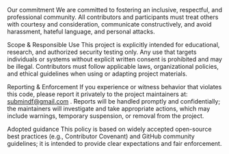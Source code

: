 Our commitment
We are committed to fostering an inclusive, respectful, and professional community. All contributors and participants must treat others with courtesy and consideration, communicate constructively, and avoid harassment, hateful language, and personal attacks.

Scope & Responsible Use
This project is explicitly intended for educational, research, and authorized security testing only. Any use that targets individuals or systems without explicit written consent is prohibited and may be illegal. Contributors must follow applicable laws, organizational policies, and ethical guidelines when using or adapting project materials.

Reporting & Enforcement
If you experience or witness behavior that violates this code, please report it privately to the project maintainers at: submindf@gmail.com . Reports will be handled promptly and confidentially; the maintainers will investigate and take appropriate actions, which may include warnings, temporary suspension, or removal from the project.

Adopted guidance
This policy is based on widely accepted open-source best practices (e.g., Contributor Covenant) and GitHub community guidelines; it is intended to provide clear expectations and fair enforcement.
